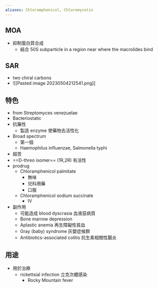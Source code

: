```yaml
---
aliases: Chloramphenicol, Chloromycetin
---
```

## MOA
- 抑制蛋白質合成
	- 結合 50S subparticle in a region near where the macrolides bind
## SAR
- two chiral carbons
- ![[Pasted image 20230504212541.png]]
## 特色
- from Streptomyces venezuelae
- Bacteriostatic
- 抗藥性
	- 製造 enzyme 使藥物去活性化
- Broad spectrum
	- 第一個
	- Haemophilus influenzae, Salmonella typhi
- 超苦
- ==D-threo isomer== (1R,2R) 有活性
- prodrug
	- Chloramphenicol palmitate
		- 無味
		- 兒科用藥
		- 口服
	- Chloramphenicol sodium succinate
		- IV
- 副作用
	- 可能造成 blood dyscrasia 血液惡病質
	- Bone marrow depression
	- Aplastic anemia 再生障礙性貧血
	- Gray (baby) syndrome 灰嬰症候群
	- Antibiotics-associated colitis 抗生素相關性腸炎
## 用途
- 用於治療
	- rickettsial infection 立克次體感染
		- Rocky Mountain fever